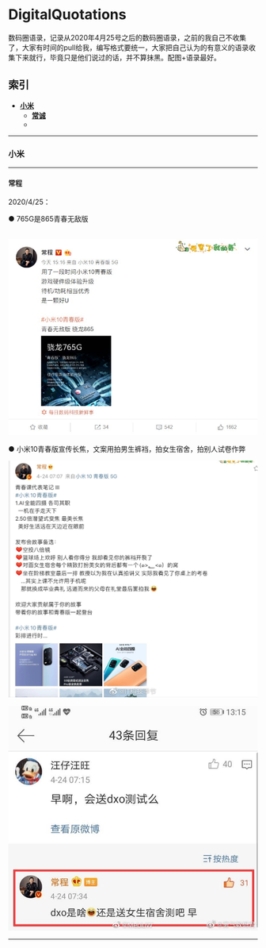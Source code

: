 # DigitalQuotations
数码圈语录，记录从2020年4月25号之后的数码圈语录，之前的我自己不收集了，大家有时间的pull给我，编写格式要统一，大家把自己认为的有意义的语录收集下来就行，毕竟只是他们说过的话，并不算抹黑。配图+语录最好。
## 索引
* [**小米**](#小米)
   * [**常诚**](#常诚)
   * 
------
### 小米
------
#### 常程
2020/4/25：

● 765G是865青春无敌版

​	![2020-04-25-192742](img-xiaomi/2020-04-25-192742.jpg)

● 小米10青春版宣传长焦，文案用拍男生裤裆，拍女生宿舍，拍别人试卷作弊

![2020-04-25-2](img-xiaomi\2020-04-25-2.jpg)

![2020-04-25-3](img-xiaomi\2020-04-25-3.jpg)

------